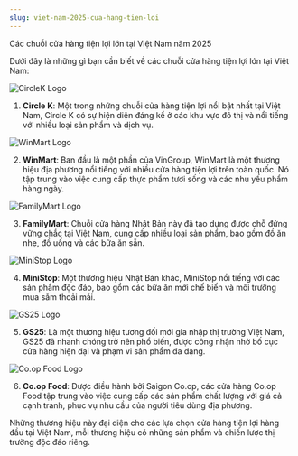 ```yaml
---
slug: viet-nam-2025-cua-hang-tien-loi
---
```



Các chuỗi cửa hàng tiện lợi lớn tại Việt Nam năm 2025

Dưới đây là những gì bạn cần biết về các chuỗi cửa hàng tiện lợi lớn tại Việt Nam:

<img src="/images/circleklogo.png" alt="CircleK Logo" class="logo" />

1. **Circle K**: Một trong những chuỗi cửa hàng tiện lợi nổi bật nhất tại Việt Nam, Circle K có sự hiện diện đáng kể ở các khu vực đô thị và nổi tiếng với nhiều loại sản phẩm và dịch vụ.

<img src="/images/winmartlogo.jpg" alt="WinMart Logo" class="logo" />

2. **WinMart**: Ban đầu là một phần của VinGroup, WinMart là một thương hiệu địa phương nổi tiếng với nhiều cửa hàng tiện lợi trên toàn quốc. Nó tập trung vào việc cung cấp thực phẩm tươi sống và các nhu yếu phẩm hàng ngày.

<img src="/images/familymartlogo.png" alt="FamilyMart Logo" class="logo" />

3. **FamilyMart**: Chuỗi cửa hàng Nhật Bản này đã tạo dựng được chỗ đứng vững chắc tại Việt Nam, cung cấp nhiều loại sản phẩm, bao gồm đồ ăn nhẹ, đồ uống và các bữa ăn sẵn.

<img src="/images/minishoplogo.jpg" alt="MiniStop Logo" class="logo" />

4. **MiniStop**: Một thương hiệu Nhật Bản khác, MiniStop nổi tiếng với các sản phẩm độc đáo, bao gồm các bữa ăn mới chế biến và môi trường mua sắm thoải mái.

<img src="/images/GS25logo.png" alt="GS25 Logo" class="logo" />

5. **GS25**: Là một thương hiệu tương đối mới gia nhập thị trường Việt Nam, GS25 đã nhanh chóng trở nên phổ biến, được công nhận nhờ bố cục cửa hàng hiện đại và phạm vi sản phẩm đa dạng.

<img src="/images/coopfoodlogo.jpg" alt="Co.op Food Logo" class="logo" />

6. **Co.op Food**: Được điều hành bởi Saigon Co.op, các cửa hàng Co.op Food tập trung vào việc cung cấp các sản phẩm chất lượng với giá cả cạnh tranh, phục vụ nhu cầu của người tiêu dùng địa phương.

Những thương hiệu này đại diện cho các lựa chọn cửa hàng tiện lợi hàng đầu tại Việt Nam, mỗi thương hiệu có những sản phẩm và chiến lược thị trường độc đáo riêng.